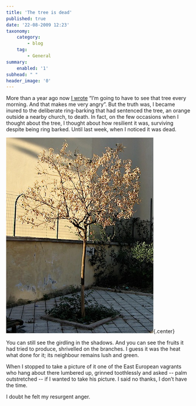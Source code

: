 ```yaml
---
title: 'The tree is dead'
published: true
date: '22-08-2009 12:23'
taxonomy:
    category:
        - blog
    tag:
        - General
summary:
    enabled: '1'
subhead: " "
header_image: '0'
---
```


More than a year ago now [I wrote](https://jeremycherfas.net/blog/scenes-from-roman-life-12-who-could-hate-a-tree/) “I’m going to have to see that tree every morning. And that makes me very angry”. But the truth was, I became inured to the deliberate ring-barking that had sentenced the tree, an orange outside a nearby church, to death. In fact, on the few occasions when I thought about the tree, I thought about how resilient it was, surviving despite being ring barked. Until last week, when I noticed it was dead.

![A dead orange tree](Dead_Orange_Tree.jpg){.center}

You can still see the girdling in the shadows. And you can see the fruits it had tried to produce, shrivelled on the branches. I guess it was the heat what done for it; its neighbour remains lush and green.

When I stopped to take a picture of it one of the East European vagrants who hang about there lumbered up, grinned toothlessly and asked -- palm outstretched -- if I wanted to take his picture. I said no thanks, I don’t have the time.

I doubt he felt my resurgent anger.
